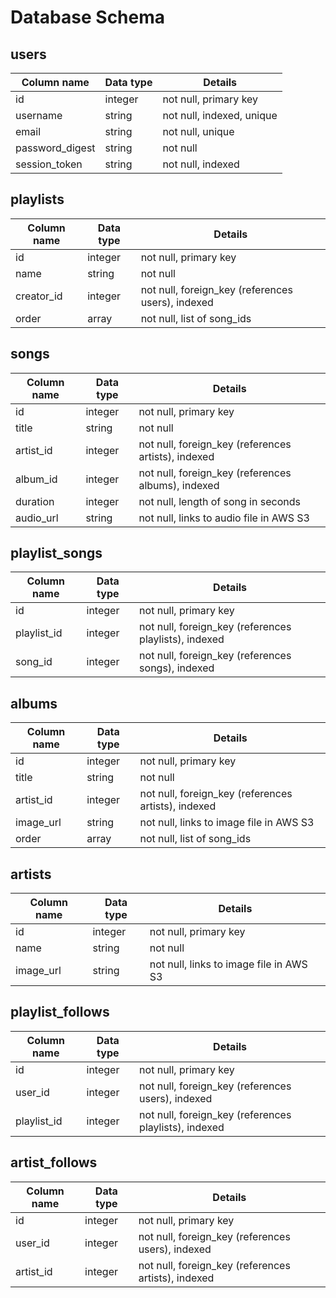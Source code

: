 # Database Schema

## users
| Column name     | Data type | Details                   |
|-----------------|-----------|---------------------------|
| id              | integer   | not null, primary key     |
| username        | string    | not null, indexed, unique |
| email           | string    | not null, unique          |
| password_digest | string    | not null                  |
| session_token   | string    | not null, indexed         |

## playlists
| Column name | Data type | Details                                           |
|-------------|-----------|---------------------------------------------------|
| id          | integer   | not null, primary key                             |
| name        | string    | not null                                          |
| creator_id  | integer   | not null, foreign_key (references users), indexed |
| order       | array     | not null, list of song_ids                        |

## songs
| Column name | Data type | Details                                             |
|-------------|-----------|-----------------------------------------------------|
| id          | integer   | not null, primary key                               |
| title       | string    | not null                                            |
| artist_id   | integer   | not null, foreign_key (references artists), indexed |
| album_id    | integer   | not null, foreign_key (references albums), indexed  |
| duration    | integer   | not null, length of song in seconds                 |
| audio_url   | string    | not null, links to audio file in AWS S3             |

## playlist_songs
| Column name | Data type | Details                                               |
|-------------|-----------|-------------------------------------------------------|
| id          | integer   | not null, primary key                                 |
| playlist_id | integer   | not null, foreign_key (references playlists), indexed |
| song_id     | integer   | not null, foreign_key (references songs), indexed     |

## albums
| Column name | Data type | Details                                             |
|-------------|-----------|-----------------------------------------------------|
| id          | integer   | not null, primary key                               |
| title       | string    | not null                                            |
| artist_id   | integer   | not null, foreign_key (references artists), indexed |
| image_url   | string    | not null, links to image file in AWS S3             |
| order       | array     | not null, list of song_ids                          |

## artists
| Column name | Data type | Details                                 |
|-------------|-----------|-----------------------------------------|
| id          | integer   | not null, primary key                   |
| name        | string    | not null                                |
| image_url   | string    | not null, links to image file in AWS S3 |

## playlist_follows
| Column name | Data type | Details                                               |
|-------------|-----------|-------------------------------------------------------|
| id          | integer   | not null, primary key                                 |
| user_id     | integer   | not null, foreign_key (references users), indexed     |
| playlist_id | integer   | not null, foreign_key (references playlists), indexed |

## artist_follows
| Column name | Data type | Details                                             |
|-------------|-----------|-----------------------------------------------------|
| id          | integer   | not null, primary key                               |
| user_id     | integer   | not null, foreign_key (references users), indexed   |
| artist_id   | integer   | not null, foreign_key (references artists), indexed |
